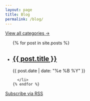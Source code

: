 ```yaml
---
layout: page
title: Blog
permalink: /blog/
---
```


  <p><a href="category">View all categories →</a></p>

  <ul class="post-list margin-top--s">
    {% for post in site.posts %}
      <li>
        <h2>
          <a class="post-link" href="{{ post.url | prepend: site.baseurl }}">{{ post.title }}</a>
        </h2>
        <span class="post-meta">{{ post.date | date: "%e %B %Y" }}</span>

      </li>
    {% endfor %}
  </ul>

  <p class="margin-top--m"><a href="{{ "/feed.xml" | prepend: site.baseurl }}">Subscribe via RSS</a></p>
